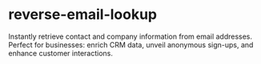 # reverse-email-lookup
 Instantly retrieve contact and company information from email addresses. Perfect for businesses: enrich CRM data, unveil anonymous sign-ups, and enhance customer interactions.
